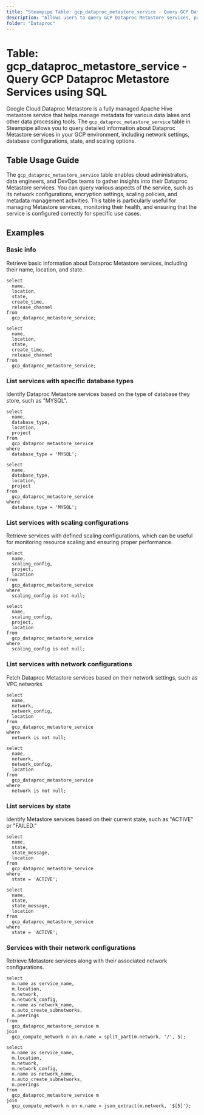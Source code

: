 ```yaml
---
title: "Steampipe Table: gcp_dataproc_metastore_service - Query GCP Dataproc Metastore Services using SQL"
description: "Allows users to query GCP Dataproc Metastore services, providing detailed information on service configurations, networking, and scaling settings."
folder: "Dataproc"
---
```


# Table: gcp_dataproc_metastore_service - Query GCP Dataproc Metastore Services using SQL

Google Cloud Dataproc Metastore is a fully managed Apache Hive metastore service that helps manage metadata for various data lakes and other data processing tools. The `gcp_dataproc_metastore_service` table in Steampipe allows you to query detailed information about Dataproc Metastore services in your GCP environment, including network settings, database configurations, state, and scaling options.

## Table Usage Guide

The `gcp_dataproc_metastore_service` table enables cloud administrators, data engineers, and DevOps teams to gather insights into their Dataproc Metastore services. You can query various aspects of the service, such as its network configurations, encryption settings, scaling policies, and metadata management activities. This table is particularly useful for managing Metastore services, monitoring their health, and ensuring that the service is configured correctly for specific use cases.

## Examples

### Basic info
Retrieve basic information about Dataproc Metastore services, including their name, location, and state.

```sql+postgres
select
  name,
  location,
  state,
  create_time,
  release_channel
from
  gcp_dataproc_metastore_service;
```

```sql+sqlite
select
  name,
  location,
  state,
  create_time,
  release_channel
from
  gcp_dataproc_metastore_service;
```

### List services with specific database types
Identify Dataproc Metastore services based on the type of database they store, such as "MYSQL".

```sql+postgres
select
  name,
  database_type,
  location,
  project
from
  gcp_dataproc_metastore_service
where
  database_type = 'MYSQL';
```

```sql+sqlite
select
  name,
  database_type,
  location,
  project
from
  gcp_dataproc_metastore_service
where
  database_type = 'MYSQL';
```

### List services with scaling configurations
Retrieve services with defined scaling configurations, which can be useful for monitoring resource scaling and ensuring proper performance.

```sql+postgres
select
  name,
  scaling_config,
  project,
  location
from
  gcp_dataproc_metastore_service
where
  scaling_config is not null;
```

```sql+sqlite
select
  name,
  scaling_config,
  project,
  location
from
  gcp_dataproc_metastore_service
where
  scaling_config is not null;
```

### List services with network configurations
Fetch Dataproc Metastore services based on their network settings, such as VPC networks.

```sql+postgres
select
  name,
  network,
  network_config,
  location
from
  gcp_dataproc_metastore_service
where
  network is not null;
```

```sql+sqlite
select
  name,
  network,
  network_config,
  location
from
  gcp_dataproc_metastore_service
where
  network is not null;
```

### List services by state
Identify Metastore services based on their current state, such as "ACTIVE" or "FAILED."

```sql+postgres
select
  name,
  state,
  state_message,
  location
from
  gcp_dataproc_metastore_service
where
  state = 'ACTIVE';
```

```sql+sqlite
select
  name,
  state,
  state_message,
  location
from
  gcp_dataproc_metastore_service
where
  state = 'ACTIVE';
```

### Services with their network configurations
Retrieve Metastore services along with their associated network configurations.

```sql+postgres
select
  m.name as service_name,
  m.location,
  m.network,
  m.network_config,
  n.name as network_name,
  n.auto_create_subnetworks,
  n.peerings
from
  gcp_dataproc_metastore_service m
join
  gcp_compute_network n on n.name = split_part(m.network, '/', 5);
```

```sql+sqlite
select
  m.name as service_name,
  m.location,
  m.network,
  m.network_config,
  n.name as network_name,
  n.auto_create_subnetworks,
  n.peerings
from
  gcp_dataproc_metastore_service m
join
  gcp_compute_network n on n.name = json_extract(m.network, '$[5]');
```